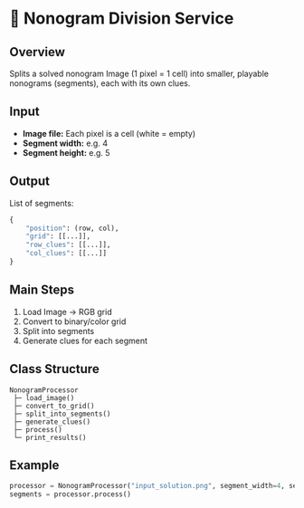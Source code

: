 # 🧩 Nonogram Division Service

## Overview
Splits a solved nonogram Image (1 pixel = 1 cell) into smaller, playable nonograms (segments), each with its own clues.

## Input
- **Image file:** Each pixel is a cell (white = empty)
- **Segment width:** e.g. 4
- **Segment height:** e.g. 5

## Output
List of segments:
```python
{
    "position": (row, col),
    "grid": [[...]],
    "row_clues": [[...]],
    "col_clues": [[...]]
} 
```

## Main Steps
1. Load Image → RGB grid
2. Convert to binary/color grid
3. Split into segments
4. Generate clues for each segment

## Class Structure
```
NonogramProcessor
 ├─ load_image()
 ├─ convert_to_grid()
 ├─ split_into_segments()
 ├─ generate_clues()
 ├─ process()
 └─ print_results()
```

## Example
```python
processor = NonogramProcessor("input_solution.png", segment_width=4, segment_height=5)
segments = processor.process()
```
